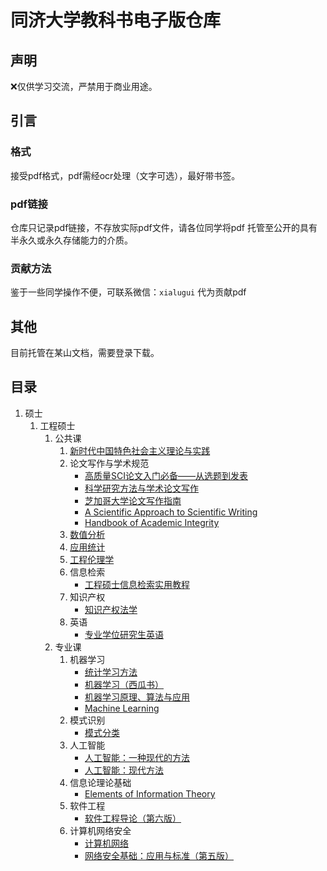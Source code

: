 # 同济大学教科书电子版仓库

## 声明

❌仅供学习交流，严禁用于商业用途。

## 引言

### 格式

接受pdf格式，pdf需经ocr处理（文字可选），最好带书签。

### pdf链接

仓库只记录pdf链接，不存放实际pdf文件，请各位同学将pdf
托管至公开的具有半永久或永久存储能力的介质。

### 贡献方法

鉴于一些同学操作不便，可联系微信：`xialugui` 代为贡献pdf

## 其他

目前托管在某山文档，需要登录下载。

## 目录

1. 硕士
    1. 工程硕士
        1. 公共课
            1. [新时代中国特色社会主义理论与实践][新时代中国特色社会主义理论与实践]
            2. 论文写作与学术规范
                * [高质量SCI论文入门必备——从选题到发表][高质量SCI论文入门必备——从选题到发表]
                * [科学研究方法与学术论文写作][科学研究方法与学术论文写作]
                * [芝加哥大学论文写作指南][芝加哥大学论文写作指南]
                * [A Scientific Approach to Scientific Writing][A Scientific Approach to Scientific Writing]
                * [Handbook of Academic Integrity][Handbook of Academic Integrity]
            3. [数值分析][数值分析]
            4. [应用统计][应用统计]
            5. [工程伦理学][工程伦理学]
            6. 信息检索
                * [工程硕士信息检索实用教程][工程硕士信息检索实用教程]
            7. 知识产权
                * [知识产权法学][知识产权法学]
            8. 英语
                * [专业学位研究生英语][专业学位研究生英语]
        2. 专业课
            1. 机器学习
                * [统计学习方法][统计学习方法]
                * [机器学习（西瓜书）][机器学习]
                * [机器学习原理、算法与应用][机器学习原理、算法与应用]
                * [Machine Learning][Machine Learning]
            2. 模式识别
                * [模式分类][模式分类]
            3. 人工智能
                * [人工智能：一种现代的方法][人工智能：一种现代的方法]
                * [人工智能：现代方法][人工智能：现代方法]
            4. 信息论理论基础
                * [Elements of Information Theory][Elements of Information Theory]
            5. 软件工程
                * [软件工程导论（第六版）][软件工程导论（第六版）]
            6. 计算机网络安全
                * [计算机网络][计算机网络]
                * [网络安全基础：应用与标准（第五版）][网络安全基础：应用与标准（第五版）]

[人工智能：一种现代的方法]: https://kdocs.cn/l/chwPnSfs6p34

[人工智能：现代方法]: https://kdocs.cn/l/cfmx4xuJNM6o

[软件工程导论（第六版）]: https://kdocs.cn/l/cfQC0Dg6qoqA

[计算机网络]: https://kdocs.cn/l/cagYgWImfkVl

[网络安全基础：应用与标准（第五版）]:https://kdocs.cn/l/cl9W0QADGJMN

[Elements of Information Theory]: https://kdocs.cn/l/cpRWKOTRuYT8

[模式分类]: https://kdocs.cn/l/ciZviazbvRyX

[统计学习方法]: https://kdocs.cn/l/cfMYuuONsCCr

[机器学习]: https://kdocs.cn/l/cl49PdY1BstI

[机器学习原理、算法与应用]: https://kdocs.cn/l/cbiyPK1Qmdx3

[Machine Learning]: https://kdocs.cn/l/cgXqifgsw5hd

[专业学位研究生英语]: https://kdocs.cn/l/cmn4OVMqjMFI

[工程硕士信息检索实用教程]: https://kdocs.cn/l/chzritP1T1C1

[知识产权法学]: https://kdocs.cn/l/ccrUpwkYF84x

[新时代中国特色社会主义理论与实践]: https://kdocs.cn/l/cgZUrGSZQztW

[高质量SCI论文入门必备——从选题到发表]: https://kdocs.cn/l/cos4VwlejXO1

[科学研究方法与学术论文写作]: https://kdocs.cn/l/ccllWyAAJ21Y

[芝加哥大学论文写作指南]: https://kdocs.cn/l/ccfUD8xWZzeE

[A Scientific Approach to Scientific Writing]: https://kdocs.cn/l/cfJVEHb331UW

[Handbook of Academic Integrity]: https://kdocs.cn/l/cbLtoUujQ3Mf

[数值分析]: https://kdocs.cn/l/cbKXjpXV6pWr

[应用统计]: https://kdocs.cn/l/cprlvJXVBjye

[工程伦理学]: https://kdocs.cn/l/cbLEUYTMmKPV